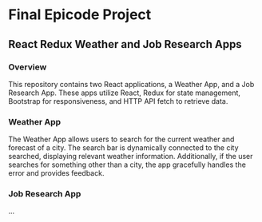 # Final Epicode Project
## React Redux Weather and Job Research Apps

### Overview
This repository contains two React applications, a Weather App, and a Job Research App. These apps utilize React, Redux for state management, Bootstrap for responsiveness, and HTTP API fetch to retrieve data.

### Weather App
The Weather App allows users to search for the current weather and forecast of a city. The search bar is dynamically connected to the city searched, displaying relevant weather information. Additionally, if the user searches for something other than a city, the app gracefully handles the error and provides feedback.

### Job Research App
...
